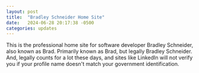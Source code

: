 ```yaml
---
layout: post
title:  "Bradley Schneider Home Site"
date:   2024-06-28 20:17:38 -0500
categories: updates
---
```


This is the professional home site for software developer
Bradley Schneider, also known as Brad. Primarily known as 
Brad, but legally Bradley Schneider. And, legally counts for
a lot these days, and sites like LinkedIn will not verify 
you if your profile name doesn't match your government 
identification.

